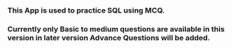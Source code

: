 ### This App is used to practice SQL using MCQ.

### Currently only Basic to medium questions are available in this version in later version Advance Questions will be added.
